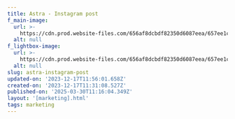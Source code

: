 ```yaml
---
title: Astra - Instagram post
f_main-image:
  url: >-
    https://cdn.prod.website-files.com/656af8dcbdf82350d6087eea/657ee1c9dd1607d815ab4557_marketing_06.webp
  alt: null
f_lightbox-image:
  url: >-
    https://cdn.prod.website-files.com/656af8dcbdf82350d6087eea/657ee1ceaddde28360299857_marketing_06(x03).webp
  alt: null
slug: astra-instagram-post
updated-on: '2023-12-17T11:56:01.658Z'
created-on: '2023-12-17T11:31:08.527Z'
published-on: '2025-03-30T11:16:04.349Z'
layout: '[marketing].html'
tags: marketing
---
```



